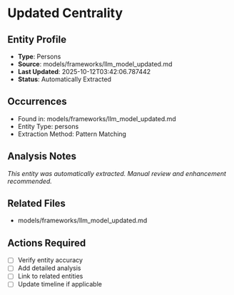 # Updated Centrality

## Entity Profile
- **Type**: Persons
- **Source**: models/frameworks/llm_model_updated.md
- **Last Updated**: 2025-10-12T03:42:06.787442
- **Status**: Automatically Extracted

## Occurrences
- Found in: models/frameworks/llm_model_updated.md
- Entity Type: persons
- Extraction Method: Pattern Matching

## Analysis Notes
*This entity was automatically extracted. Manual review and enhancement recommended.*

## Related Files
- models/frameworks/llm_model_updated.md

## Actions Required
- [ ] Verify entity accuracy
- [ ] Add detailed analysis
- [ ] Link to related entities
- [ ] Update timeline if applicable
